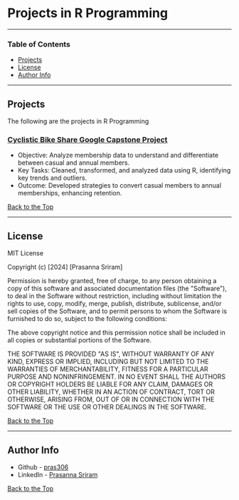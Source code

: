 # Projects in R Programming

---

### Table of Contents

- [Projects](#projects)
- [License](#license)
- [Author Info](#author-info)

---

## Projects

The following are the projects in R Programming

### [Cyclistic Bike Share Google Capstone Project](cyclistic-case-study/README.md)

- Objective: Analyze membership data to understand and differentiate between casual and annual members.
- Key Tasks: Cleaned, transformed, and analyzed data using R, identifying key trends and outliers.
- Outcome: Developed strategies to convert casual members to annual memberships, enhancing retention.


[Back to the Top](#projects-in-r-programming)

---

## License

MIT License

Copyright (c) [2024] [Prasanna Sriram]

Permission is hereby granted, free of charge, to any person obtaining a copy
of this software and associated documentation files (the "Software"), to deal
in the Software without restriction, including without limitation the rights
to use, copy, modify, merge, publish, distribute, sublicense, and/or sell
copies of the Software, and to permit persons to whom the Software is
furnished to do so, subject to the following conditions:

The above copyright notice and this permission notice shall be included in all
copies or substantial portions of the Software.

THE SOFTWARE IS PROVIDED "AS IS", WITHOUT WARRANTY OF ANY KIND, EXPRESS OR
IMPLIED, INCLUDING BUT NOT LIMITED TO THE WARRANTIES OF MERCHANTABILITY,
FITNESS FOR A PARTICULAR PURPOSE AND NONINFRINGEMENT. IN NO EVENT SHALL THE
AUTHORS OR COPYRIGHT HOLDERS BE LIABLE FOR ANY CLAIM, DAMAGES OR OTHER
LIABILITY, WHETHER IN AN ACTION OF CONTRACT, TORT OR OTHERWISE, ARISING FROM,
OUT OF OR IN CONNECTION WITH THE SOFTWARE OR THE USE OR OTHER DEALINGS IN THE
SOFTWARE.

[Back to the Top](#projects-in-r-programming)

---

## Author Info

- Github - [pras306](https://github.com/pras306)
- LinkedIn - [Prasanna Sriram](https://www.linkedin.com/in/prasanna-sriram/)

[Back to the Top](#projects-in-r-programming)